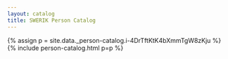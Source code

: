 ```yaml
---
layout: catalog
title: SWERIK Person Catalog
---
```

{% assign p = site.data._person-catalog.i-4DrTftKtK4bXmmTgW8zKju %}
{% include person-catalog.html p=p %}

